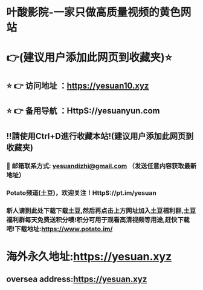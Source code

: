 # 叶酸影院-一家只做高质量视频的黄色网站
# 👉(建议用户添加此网页到收藏夹)⭐️
## ⭐️ 👉 访问地址 ：https://yesuan10.xyz
## ⭐️ 👉 备用导航 ：HttpS://yesuanyun.com

## ‼️請使用Ctrl+D進行收藏本站!(建议用户添加此网页到收藏夹)

### 📧 邮箱联系方式: yesuandizhi@gmail.com （发送任意内容获取最新地址）

### Potato频道(土豆)，欢迎关注！HttpS://pt.im/yesuan

### 新人请到此处下载下载土豆,然后再点击上方网址加入土豆福利群,土豆福利群每天免费送积分噢!积分可用于观看高清视频等用途,赶快下载吧!下载地址:https://www.potato.im/

# 海外永久地址:https://yesuan.xyz
## oversea address:https://yesuan.xyz
